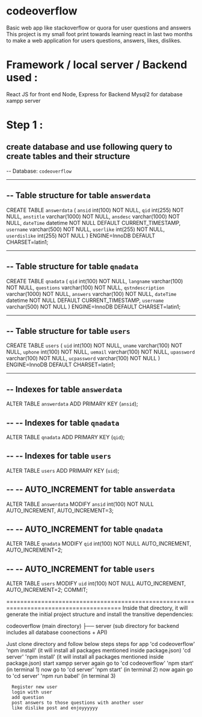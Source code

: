 # codeoverflow
Basic web app like stackoverflow or quora for user questions and answers
This project is my small foot print towards learning react in last two months to make a web application for users questions, answers, likes, dislikes.

# Framework / local server / Backend used : 
  React JS for front end
  Node, Express for Backend
  Mysql2 for database
  xampp server

# Step 1 :
create database and use following query to create tables and their structure
  --
-- Database: `codeoverflow`
-- --------------------------------------------------------
-- Table structure for table `answerdata`
--

  CREATE TABLE `answerdata` (
    `ansid` int(100) NOT NULL,
    `qid` int(255) NOT NULL,
    `anstitle` varchar(1000) NOT NULL,
    `ansdesc` varchar(1000) NOT NULL,
    `dateTime` datetime NOT NULL DEFAULT CURRENT_TIMESTAMP,
    `username` varchar(500) NOT NULL,
    `userlike` int(255) NOT NULL,
    `userdislike` int(255) NOT NULL
  ) ENGINE=InnoDB DEFAULT CHARSET=latin1;
  
  -- --------------------------------------------------------
-- Table structure for table `qnadata`
--

CREATE TABLE `qnadata` (
  `qid` int(100) NOT NULL,
  `langname` varchar(100) NOT NULL,
  `questions` varchar(100) NOT NULL,
  `qstndescription` varchar(1000) NOT NULL,
  `answers` varchar(100) NOT NULL,
  `dateTime` datetime NOT NULL DEFAULT CURRENT_TIMESTAMP,
  `username` varchar(500) NOT NULL
) ENGINE=InnoDB DEFAULT CHARSET=latin1;



-- -- --------------------------------------------------------
-- Table structure for table `users`
--

CREATE TABLE `users` (
  `uid` int(100) NOT NULL,
  `uname` varchar(100) NOT NULL,
  `uphone` int(100) NOT NULL,
  `uemail` varchar(100) NOT NULL,
  `upassword` varchar(100) NOT NULL,
  `ucpassword` varchar(100) NOT NULL
) ENGINE=InnoDB DEFAULT CHARSET=latin1;

-- -- --------------------------------------------------------
-- Indexes for table `answerdata`
--
ALTER TABLE `answerdata`
  ADD PRIMARY KEY (`ansid`);

--
-- Indexes for table `qnadata`
--
ALTER TABLE `qnadata`
  ADD PRIMARY KEY (`qid`);

--
-- Indexes for table `users`
--
ALTER TABLE `users`
  ADD PRIMARY KEY (`uid`);


--
-- AUTO_INCREMENT for table `answerdata`
--
ALTER TABLE `answerdata`
  MODIFY `ansid` int(100) NOT NULL AUTO_INCREMENT, AUTO_INCREMENT=3;

--
-- AUTO_INCREMENT for table `qnadata`
--
ALTER TABLE `qnadata`
  MODIFY `qid` int(100) NOT NULL AUTO_INCREMENT, AUTO_INCREMENT=2;

--
-- AUTO_INCREMENT for table `users`
--
ALTER TABLE `users`
  MODIFY `uid` int(100) NOT NULL AUTO_INCREMENT, AUTO_INCREMENT=2;
COMMIT;

=======================================================================================
Inside that directory, it will generate the initial project structure and install the transitive dependencies:

  codeoverflow (main directory)
  ├── server (sub directory for backend includes all database coonections + API)


Just clone directory and follow below steps
    steps for app
      'cd codeoverflow'
      'npm install' (it will install all packages mentioned inside package.json)
      'cd server'
      'npm install' (it will install all packages mentioned inside package.json)
      start xampp server
      again go to 'cd codeoverflow'
      'npm start' (in terminal 1)
      now go to 'cd server'
      'npm start' (in terminal 2)
      now again go to 'cd server'
      'npm run babel' (in terminal 3)
      
      Register new user
      login with user
      add question
      post answers to those questions with another user
      like dislike post and enjoyyyyyy
